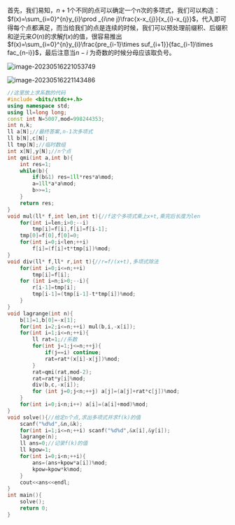 首先，我们易知，$n+1$个不同的点可以确定一个$n$次的多项式，我们可以构造：$f(x)=\sum_{i=0}^{n}y_{i}\prod _{i\ne j}\frac{x-x_{j}}{x_{i}-x_{j}}$，代入即可得每个点都满足，而当给我们的点是连续的时候，我们可以预处理前缀积、后缀积和逆元来$O(n)$的求解$f(x)$的值，很容易推出$f(x)=\sum_{i=0}^{n}y_{i}\frac{pre_{i-1}\times suf_{i+1}}{fac_{i-1}\times fac_{n-i}}$，最后注意当$n-i$ 为奇数的时候分母应该取负号。

![image-20230516221053749](https://cartoonwqy.oss-cn-nanjing.aliyuncs.com/boke/202305162210857.png)

![image-20230516221143486](https://cartoonwqy.oss-cn-nanjing.aliyuncs.com/boke/202305162211527.png)

```cpp
//这里放上求系数的代码
#include <bits/stdc++.h>
using namespace std;
using ll=long long;
const int N=5007,mod=998244353;
int n,k;
ll a[N];//最终答案,n-1次多项式
ll b[N],c[N];
ll tmp[N];//临时数组
int x[N],y[N];//n个点
int qmi(int a,int b){
    int res=1;
    while(b){
        if(b&1) res=1ll*res*a%mod;
        a=1ll*a*a%mod;
        b>>=1;
    }
    return res;
}
void mul(ll* f,int len,int t){//f这个多项式乘上x+t,乘完后长度为len
    for(int i=len;i>0;--i)
        tmp[i]=f[i],f[i]=f[i-1];
    tmp[0]=f[0],f[0]=0;
    for(int i=0;i<len;++i)
        f[i]=(f[i]+t*tmp[i])%mod;
}
void div(ll* f,ll* r,int t){//r=f/(x+t),多项式除法
    for(int i=0;i<=n;++i)
        tmp[i]=f[i];
    for (int i=n;i>0;--i){
        r[i-1]=tmp[i];
        tmp[i-1]=(tmp[i-1]-t*tmp[i])%mod;
    }
}
void lagrange(int n){  
    b[1]=1,b[0]=-x[1];
    for(int i=2;i<=n;++i) mul(b,i,-x[i]);
    for(int i=1;i<=n;++i){
        ll rat=1;//系数
        for(int j=1;j<=n;++j){
            if(j==i) continue;
            rat=rat*(x[i]-x[j])%mod;
        }
        rat=qmi(rat,mod-2);
        rat=rat*y[i]%mod;
        div(b,c,-x[i]);
        for (int j=0;j<n;++j) a[j]=(a[j]+rat*c[j])%mod;
    }
    for(int i=0;i<n;i++) a[i]=(a[i]+mod)%mod;
} 
void solve(){//给定n个点,求出多项式并求f(k)的值
    scanf("%d%d",&n,&k);
    for(int i=1;i<=n;++i) scanf("%d%d",&x[i],&y[i]);
    lagrange(n);
    ll ans=0;//记录f(k)的值
    ll kpow=1;
    for(int i=0;i<n;++i){
        ans=(ans+kpow*a[i])%mod;
        kpow=kpow*k%mod;
    }
    cout<<ans<<endl;
}
int main(){
    solve();
    return 0;
}
```

